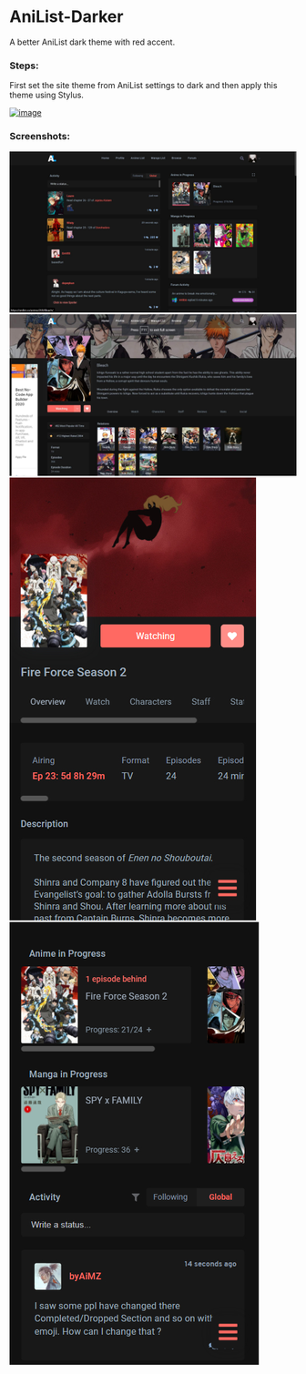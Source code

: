 # AniList-Darker
A better AniList dark theme with red accent.
### Steps:
First set the site theme from AniList settings to dark and then apply this theme using Stylus.

[![image](https://img.shields.io/badge/INSTALL%2FUPDATE%20DIRECTLY%20WITH-STYLUS-red)](https://raw.githubusercontent.com/DishankJ/AniList-Darker/main/AniList-Darker.user.styl)

### Screenshots:
![](Images/Theme%20Screenshot%203.jpg)
![](Images/Theme%20Screenshot%204.jpg)
![](Images/Theme%20Screenshot%202.jpg)
![](Images/Theme%20Screenshot%201.jpg)
